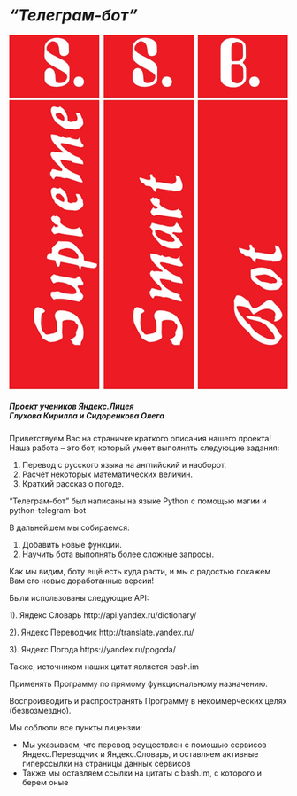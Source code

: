# _“Телеграм-бот”_
![LOGO.jpg](https://github.com/GluKhovKirill/TelegramBot/raw/master/LOGO.jpg)
##### *Проект учеников Яндекс.Лицея* <br> *Глухова Кирилла* и *Сидоренкова Олега*
<p>Приветствуем Вас на страничке краткого описания нашего проекта! Наша работа – это бот, который умеет выполнять следующие задания:<br><ol>
  <li>Перевод с русского языка на английский и наоборот.</li>
  <li>Расчёт некоторых математических величин.</li>
  <li>Краткий рассказ о погоде.</li>
</ol></p>
<p>“Телеграм-бот” был написаны на языке Python с помощью магии и python-telegram-bot</p>
<p>В дальнейшем мы собираемся:<br>
<ol>
  <li>Добавить новые функции.</li>
  <li>Научить бота выполнять более сложные запросы.</li>
</ol>
<p>Как мы видим, боту ещё есть куда расти, и мы с радостью покажем Вам его новые доработанные версии!</p>
<p>Были использованы следующие API:</p>
<p>1). Яндекс Словарь http://api.yandex.ru/dictionary/</p>
<p>2). Яндекс Переводчик http://translate.yandex.ru/</p>
<p>3). Яндекс Погода https://yandex.ru/pogoda/</p>
<p>Также, источником наших цитат является bash.im</p>
<p>Применять Программу по прямому функциональному назначению.</p>
<p>Воспроизводить и распространять Программу в некоммерческих целях (безвозмездно).</p>
<p>Мы соблюли все пункты лицензии:</p>
<ul>
  <li>Мы указываем, что перевод осуществлен с помощью сервисов Яндекс.Переводчик и Яндекс.Словарь, и оставляем активные гиперссылки на страницы данных сервисов</li>
  <li>Также мы оставляем ссылки на цитаты с bash.im, с которого и берем оные</li>
</ul>

